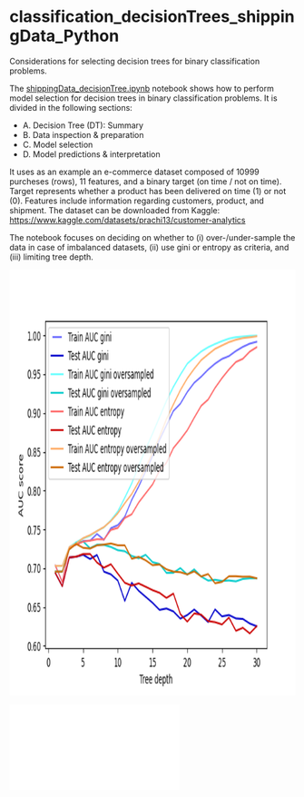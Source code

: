 # classification_decisionTrees_shippingData_Python
Considerations for selecting decision trees for binary classification problems.

The [shippingData_decisionTree.ipynb](https://github.com/THouwe/classification_decisionTrees_shippingData_Python/blob/main/shippingData_decisionTree.ipynb) notebook shows how to perform model selection for decision trees in binary classification problems.
It is divided in the following sections:

- A. Decision Tree (DT): Summary
- B. Data inspection & preparation
- C. Model selection
- D. Model predictions & interpretation

It uses as an example an e-commerce dataset composed of 10999 purcheses (rows), 11 features, and a binary target (on time / not on time).
Target represents whether a product has been delivered on time (1) or not (0).
Features include information regarding customers, product, and shipment.
The dataset can be downloaded from Kaggle: https://www.kaggle.com/datasets/prachi13/customer-analytics

The notebook focuses on deciding on whether to (i) over-/under-sample the data in case of imbalanced datasets, (ii) use gini or entropy as criteria, and (iii) limiting tree depth.

<img src="https://github.com/THouwe/classification_decisionTrees_shippingData_Python/blob/main/model_comparison.png" width="1000" height="750">

![tree](eCommerce_shipping_data_DT.pdf)
